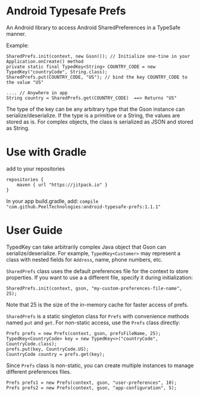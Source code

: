 # Android Typesafe Prefs
An Android library to access Android SharedPreferences in a TypeSafe manner.

Example:
```
SharedPrefs.init(context, new Gson()); // Initialize one-tine in your Application.onCreate() method
private static final TypedKey<String> COUNTRY_CODE = new TypedKey("countryCode", String.class);
SharedPrefs.put(COUNTRY_CODE, "US"); // bind the key COUNTRY_CODE to the value "US"

.... // Anywhere in app
String country = SharedPrefs.get(COUNTRY_CODE)  ==> Returns "US"
```

The type of the key can be any arbitrary type that the Gson instance can serialize/deserialize.
If the type is a primitive or a String, the values are stored as is. For complex objects, the class is serialized as JSON and stored as String.


# Use with Gradle
add to your repositories

```
repositories {
    maven { url "https://jitpack.io" }
}
```

In your app build.gradle, add:  `compile "com.github.PeelTechnologies:android-typesafe-prefs:1.1.1"`

# User Guide
TypedKey can take arbitrarily complex Java object that Gson can serialize/deserialize. For example, `TypedKey<Customer>` may represent a class with nested fields for `Address`, name, phone numbers, etc.

`SharedPrefs` class uses the default preferences file for the context to store properties. If you want to use a a different file, specify it during initialization:
```
SharedPrefs.init(context, gson, "my-custom-preferences-file-name", 25);
```
Note that 25 is the size of the in-memory cache for faster access of prefs.

`SharedPrefs` is a static singleton class for `Prefs` with convenience methods named `put` and `get`. For non-static access, use the `Prefs` class directly:
```
Prefs prefs = new Prefs(context, gson, prefsFileName, 25);
TypedKey<CountryCode> key = new TypedKey<>("countryCode", CountryCode.class);
prefs.put(key, CountryCode.US);
CountryCode country = prefs.get(key);
```
Since `Prefs` class is non-static, you can create multiple instances to manage different preferences files.
```
Prefs prefs1 = new Prefs(context, gson, "user-preferences", 10);
Prefs prefs2 = new Prefs(context, gson, "app-configuration", 5);
```

